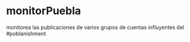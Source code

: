 # monitorPuebla
monitorea las publicaciones de varios grupos de cuentas influyentes del #poblanishment
